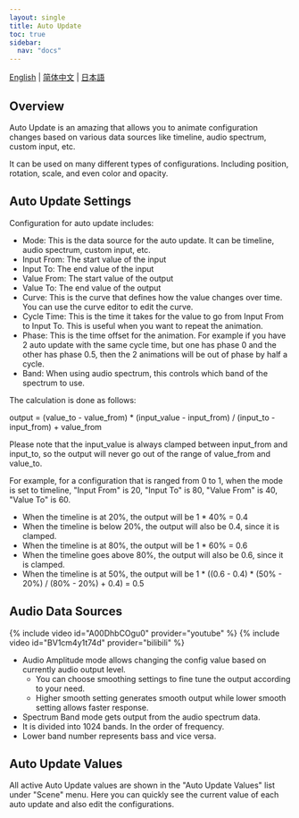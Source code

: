 ```yaml
---
layout: single
title: Auto Update
toc: true
sidebar:
  nav: "docs"
---
```

[English](/dancexr/features/autoupdate) | [简体中文](/zh/dancexr/features/autoupdate) | [日本語](/jp/dancexr/features/autoupdate)


## Overview
Auto Update is an amazing that allows you to animate configuration changes based on various data sources like timeline, audio spectrum, custom input, etc.

It can be used on many different types of configurations. Including position, rotation, scale, and even color and opacity.

## Auto Update Settings
Configuration for auto update includes:
* Mode: This is the data source for the auto update. It can be timeline, audio spectrum, custom input, etc.
* Input From: The start value of the input
* Input To: The end value of the input
* Value From: The start value of the output
* Value To: The end value of the output
* Curve: This is the curve that defines how the value changes over time. You can use the curve editor to edit the curve.
* Cycle Time: This is the time it takes for the value to go from Input From to Input To. This is useful when you want to repeat the animation.
* Phase: This is the time offset for the animation. For example if you have 2 auto update with the same cycle time, but one has phase 0 and the other has phase 0.5, then the 2 animations will be out of phase by half a cycle.
* Band: When using audio spectrum, this controls which band of the spectrum to use.

The calculation is done as follows:

output = (value_to - value_from) * (input_value - input_from) / (input_to - input_from) + value_from

Please note that the input_value is always clamped between input_from and input_to, so the output will never go out of the range of value_from and value_to.

For example, for a configuration that is ranged from 0 to 1, when the mode is set to timeline, "Input From" is 20, "Input To" is 80, "Value From" is 40, "Value To" is 60.
* When the timeline is at 20%, the output will be 1 * 40% = 0.4
* When the timeline is below 20%, the output will also be 0.4, since it is clamped.
* When the timeline is at 80%, the output will be 1 * 60% = 0.6
* When the timeline goes above 80%, the output will also be 0.6, since it is clamped.
* When the timeline is at 50%, the output will be 1 * ((0.6 - 0.4) * (50% - 20%) / (80% - 20%) + 0.4) = 0.5

## Audio Data Sources
{% include video id="A00DhbCOgu0" provider="youtube" %}
{% include video id="BV1cm4y1t74d" provider="bilibili" %}

* Audio Amplitude mode allows changing the config value based on currently audio output level. 
    * You can choose smoothing settings to fine tune the output according to your need. 
    * Higher smooth setting generates smooth output while lower smooth setting allows faster response.
* Spectrum Band mode gets output from the audio spectrum data. 
* It is divided into 1024 bands. In the order of frequency. 
* Lower band number represents bass and vice versa.

## Auto Update Values
All active Auto Update values are shown in the "Auto Update Values" list under "Scene" menu. Here you can quickly see the current value of each auto update and also edit the configurations.
